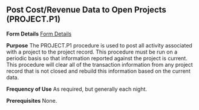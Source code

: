 ## Post Cost/Revenue Data to Open Projects (PROJECT.P1)
<PageHeader />

**Form Details**
[Form Details](../PROJECT-P1-1/README.md)

**Purpose**
The PROJECT.P1 procedure is used to post all activity associated with a
project to the project record. This procedure must be run on a periodic basis
so that information reported against the project is current. This procedure
will clear all of the transaction information from any project record that is
not closed and rebuild this information based on the current data.

**Frequency of Use**
As required, but generally each night.

**Prerequisites**
None.

<badge text= "Version 8.10.57 " vertical="middle" />

<PageFooter />
